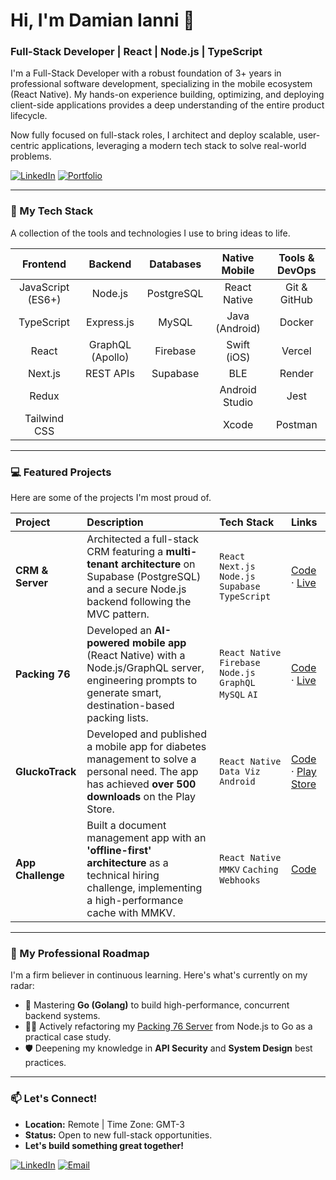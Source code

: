 # Hi, I'm Damian Ianni 👋

### Full-Stack Developer | React | Node.js | TypeScript

I'm a Full-Stack Developer with a robust foundation of 3+ years in professional software development, specializing in the mobile ecosystem (React Native). My hands-on experience building, optimizing, and deploying client-side applications provides a deep understanding of the entire product lifecycle.

Now fully focused on full-stack roles, I architect and deploy scalable, user-centric applications, leveraging a modern tech stack to solve real-world problems.

<p align="left">
  <a href="https://www.linkedin.com/in/damian-ianni-b50555205/" target="_blank"><img alt="LinkedIn" src="https://img.shields.io/badge/LinkedIn-0077B5?style=for-the-badge&logo=linkedin&logoColor=white"></a>
  <a href="https://ba-portfolio-delta.vercel.app/" target="_blank"><img alt="Portfolio" src="https://img.shields.io/badge/Portfolio-D14836?style=for-the-badge&logo=google-chrome&logoColor=white"></a>
</p>

---

### 🚀 My Tech Stack

A collection of the tools and technologies I use to bring ideas to life.

| Frontend | Backend | Databases | Native Mobile | Tools & DevOps |
| :---: | :---: | :---: | :---: | :---: |
| JavaScript (ES6+) | Node.js | PostgreSQL | React Native | Git & GitHub |
| TypeScript | Express.js | MySQL | Java (Android) | Docker |
| React | GraphQL (Apollo) | Firebase | Swift (iOS) | Vercel |
| Next.js | REST APIs | Supabase | BLE | Render |
| Redux | | | Android Studio | Jest |
| Tailwind CSS | | | Xcode | Postman |

---

### 💻 Featured Projects

Here are some of the projects I'm most proud of.

| Project | Description | Tech Stack | Links |
| :--- | :--- | :--- | :--- |
| **CRM & Server** | Architected a full-stack CRM featuring a **multi-tenant architecture** on Supabase (PostgreSQL) and a secure Node.js backend following the MVC pattern. | `React` `Next.js` `Node.js` `Supabase` `TypeScript` | [Code](https://github.com/DamianIanni/crm-medical-app) · [Live](https://crm-medical-app.vercel.app/login?from=%2F) |
| **Packing 76** | Developed an **AI-powered mobile app** (React Native) with a Node.js/GraphQL server, engineering prompts to generate smart, destination-based packing lists. | `React Native` `Firebase` `Node.js` `GraphQL` `MySQL` `AI` | [Code](https://github.com/DamianIanni/76Packing) · [Live](https://play.google.com/store/apps/details?id=com.awesome76) |
| **GluckoTrack** | Developed and published a mobile app for diabetes management to solve a personal need. The app has achieved **over 500 downloads** on the Play Store. | `React Native` `Data Viz` `Android` | [Code](https://github.com/DamianIanni/GlucoTrack) · [Play Store](https://play.google.com/store/apps/details?id=com.GlucoTrack) |
| **App Challenge** | Built a document management app with an **'offline-first' architecture** as a technical hiring challenge, implementing a high-performance cache with MMKV. | `React Native` `MMKV` `Caching` `Webhooks` | [Code](https://github.com/DamianIanni/Challange) |

---

### 🌱 My Professional Roadmap

I'm a firm believer in continuous learning. Here's what's currently on my radar:

- 🚀 Mastering **Go (Golang)** to build high-performance, concurrent backend systems.
- 👨‍💻 Actively refactoring my [Packing 76 Server](https://github.com/DamianIanni/76Packing_server) from Node.js to Go as a practical case study.
- 🛡️ Deepening my knowledge in **API Security** and **System Design** best practices.

---

### 📫 Let's Connect!

- **Location:** Remote | Time Zone: GMT-3
- **Status:** Open to new full-stack opportunities.
- **Let's build something great together!**

<p align="left">
  <a href="https://www.linkedin.com/in/damian-ianni-b50555205/" target="_blank"><img alt="LinkedIn" src="https://img.shields.io/badge/LinkedIn-0077B5?style=for-the-badge&logo=linkedin&logoColor=white"></a>
  <a href="mailto:damiangussi@gmail.com"><img alt="Email" src="https://img.shields.io/badge/Email-D14836?style=for-the-badge&logo=gmail&logoColor=white"></a>
</p>

